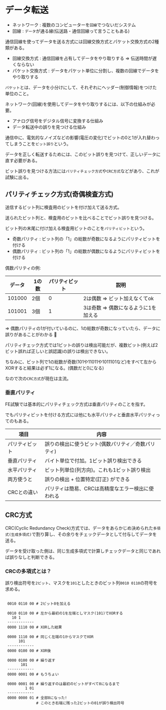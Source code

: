 # データ転送

- ネットワーク : 複数のコンピューターを`回線`でつないだシステム
- 回線 : `データ`が通る線(伝送路・通信回線って言うこともある)

通信回線を使ってデータを送る方式には回線交換方式とパケット交換方式の2種類がある。

- 回線交換方式 : 通信回線を占有してデータをやり取りする => 伝送時間が遅くならない
- パケット交換方式 : データをパケット単位に分割し、複数の回線でデータをやり取りする

`パケット`とは、データを小分けにして、それぞれにヘッダー(制御情報)をつけた単位のこと。

ネットワーク(回線)を使用してデータをやり取りするには、以下の仕組みが必要。

- アナログ信号をデジタル信号に変換する仕組み
- データ転送中の誤りを見つける仕組み

通信中に、電気的なノイズなどの影響(電圧の変化)でビットの0と1が入れ替わってしまうことを`ビット誤り`という。

データを正しく転送するためには、このビット誤りを見つけて、正しいデータに直す必要がある。

ビット誤りを見つける方法には`パリティチェック方式`や`CRC方式`などがあり、これが試験に出る。

## パリティチェック方式(奇偶検査方式)

送信するビット列に検査用のビットを付け加えて送る方式。

送られたビット列と、検査用のビットを比べることでビット誤りを見つける。

ビット列の末尾に付け加える検査用ビットのことを`パリティビット`という。

- 奇数パリティ : ビット列の「1」の総数が奇数になるようにパリティビットを付ける
- 偶数パリティ : ビット列の「1」の総数が偶数になるようにパリティビットを付ける

偶数パリティの例:

| データ | 1の数 | パリティビット | 説明                                 |
|--------|-------|----------------|--------------------------------------|
| 101000 | 2個   | 0              | 2は偶数 => ビット加えなくてok        |
| 101001 | 3個   | 1              | 3は奇数 => 偶数になるように1を加える |

=> 偶数パリティの1が付いているのに、1の総数が奇数になっていたら、データに誤りがあることがわかる :dog:

パリティチェック方式では1ビットの誤りは検出可能だが、複数ビット(例えば2ビット誤れば正しいと誤認識)の誤りは検出できない。

ちなみに、ビット列で1の総数が奇数(101や11011や1011101など)をすべて左からXORすると結果は必ず1になる。(偶数だと0になる)

なので次の`CRC方式`が現在は主流。

### 垂直パリティ

FE試験では基本的にパリティチェック方式は垂直パリティのことを指す。

でもパリティビットを付ける方式には他にも水平パリティと垂直水平パリティってのもある。

| 項目           | 内容                                               |
|----------------|----------------------------------------------------|
| パリティビット | 誤りの検出に使うビット(偶数パリティ／奇数パリティ) |
| 垂直パリティ   | バイト単位で付加。1ビット誤り検出できる            |
| 水平パリティ   | ビット列単位(列方向)。これも1ビット誤り検出        |
| 両方使うと     | 誤りの検出 + 位置特定(訂正) ができる               |
| CRCとの違い    | パリティは簡易、CRCは高精度なエラー検出に使われる  |

## CRC方式

CRC(Cyclic Redundancy Check)方式では、データをあらかじめ決められた`多項式(生成多項式)`で割り算し、その余りをチェックデータとして付与してデータを送る。

データを受け取った側は、同じ生成多項式で計算しチェックデータと同じであれば誤りなしと判断できる。

### CRCの多項式とは？

誤り検出符号を`2ビット`、マスクを`101`としたときのビット列`0010 0110`の符号を求める。

```

 0010 0110 00 # 2ビット0を加える

 0010 0110 00 # 左から最初の1を左端としマスク(101)でXORする
   10 1
 ------------
 0000 1110 00 # XORした結果

 0000 1110 00 # 同じく左端の1からマスクでXOR
      101
 ------------
 0000 0100 00 # XOR後

 0000 0100 00 # 繰り返す
       101
 ------------
 0000 0001 00 # もうちょい

 0000 0001 00 # 繰り返すのは最初のビットがすべて0になるまで
         1 01
 ------------
 0000 0000 01 # 全部0になった!
              # このとき右端に残った2ビットの01が誤り検出符号
```


